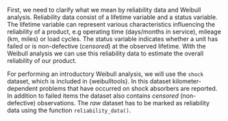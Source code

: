 First, we need to clarify what we mean by reliability data and Weibull analysis. Reliability data consist of a lifetime variable and a status variable. The lifetime variable can represent various characteristics influencing the reliability of a product, e.g operating time (days/months in service), mileage (km, miles) or load cycles. The status variable indicates whether a unit has failed or is non-defective (*censored*) at the observed lifetime. With the Weibull analysis we can use this reliability data to estimate the overall reliability of our product.

For performing an introductory Weibull analysis, we will use the `shock` dataset, which is included in {weibulltools}. In this dataset kilometer-dependent problems that have occurred on shock absorbers are reported. In addition to failed items the dataset also contains *censored* (non-defective) observations. The *raw* dataset has to be marked as reliability data using the function `reliability_data()`.
